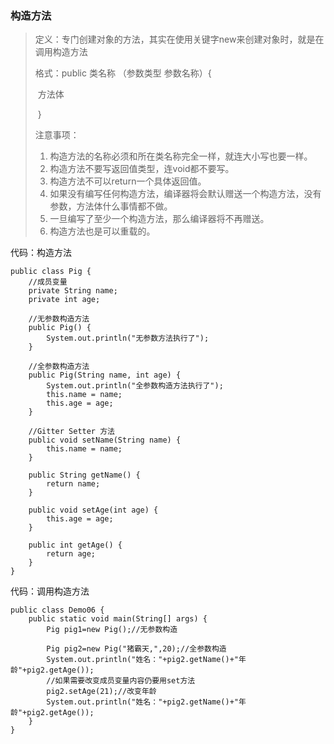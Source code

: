 ### 构造方法

> 定义：专门创建对象的方法，其实在使用关键字new来创建对象时，就是在调用构造方法
>
> 格式：public  类名称  （参数类型 参数名称）{
>
> ​					方法体
>
> ​		}
>
> 注意事项：
>
> 1. 构造方法的名称必须和所在类名称完全一样，就连大小写也要一样。
> 2. 构造方法不要写返回值类型，连void都不要写。
> 3. 构造方法不可以return一个具体返回值。
> 4. 如果没有编写任何构造方法，编译器将会默认赠送一个构造方法，没有参数，方法体什么事情都不做。
> 5. 一旦编写了至少一个构造方法，那么编译器将不再赠送。
> 6. 构造方法也是可以重载的。

代码：构造方法

```
public class Pig {
    //成员变量
    private String name;
    private int age;

    //无参数构造方法
    public Pig() {
        System.out.println("无参数方法执行了");
    }

    //全参数构造方法
    public Pig(String name, int age) {
        System.out.println("全参数构造方法执行了");
        this.name = name;
        this.age = age;
    }

    //Gitter Setter 方法
    public void setName(String name) {
        this.name = name;
    }

    public String getName() {
        return name;
    }

    public void setAge(int age) {
        this.age = age;
    }

    public int getAge() {
        return age;
    }
}
```

代码：调用构造方法

```
public class Demo06 {
    public static void main(String[] args) {
        Pig pig1=new Pig();//无参数构造

        Pig pig2=new Pig("猪霸天,",20);//全参数构造
        System.out.println("姓名："+pig2.getName()+"年龄"+pig2.getAge());
        //如果需要改变成员变量内容仍要用set方法
        pig2.setAge(21);//改变年龄
        System.out.println("姓名："+pig2.getName()+"年龄"+pig2.getAge());
    }
}
```